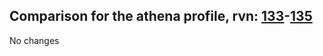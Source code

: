 ## Comparison for the athena profile, rvn: [133](https://github.com/PRO100KatYT/FortniteProfileRevisions/tree/main/profiles/athena/133%20athena.json)-[135](https://github.com/PRO100KatYT/FortniteProfileRevisions/tree/main/profiles/athena/135%20athena.json)

No changes
